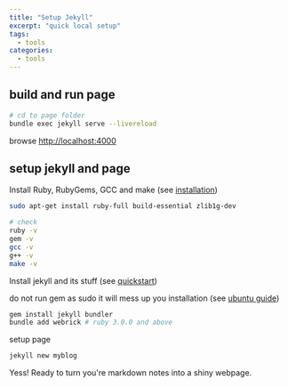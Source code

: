 ```yaml
---
title: "Setup Jekyll"
excerpt: "quick local setup"
tags:
  - tools
categories:
  - tools
---
```


## build and run page

```bash
# cd to page folder
bundle exec jekyll serve --livereload
```

browse [http://localhost:4000](http://localhost:4000)

## setup jekyll and page

Install Ruby, RubyGems, GCC and make (see [installation](https://jekyllrb.com/docs/installation/))

```bash
sudo apt-get install ruby-full build-essential zlib1g-dev

# check
ruby -v 
gem -v
gcc -v
g++ -v
make -v
```

Install jekyll and its stuff (see [quickstart](https://jekyllrb.com/docs/#instructions))

do not run gem as sudo it will mess up you installation (see [ubuntu guide](https://jekyllrb.com/docs/installation/ubuntu/))

```bash
gem install jekyll bundler
bundle add webrick # ruby 3.0.0 and above
```

setup page

```bash
jekyll new myblog
```

Yess! Ready to turn you're markdown notes into a shiny webpage.

